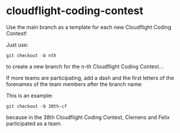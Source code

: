 # cloudflight-coding-contest

Use the main branch as a template for each new Cloudflight Coding Contest!

Just use:

```
git checkout -b nth
```

to create a new branch for the n-th Cloudflight Coding Context...

If more teams are participating, add a dash and the first letters of the forenames of the team members after the branch name:

This is an example:

```
git checkout -b 38th-cf
```

because in the 38th Cloudflight Coding Context, Clemens and Felix participated as a team.
